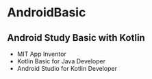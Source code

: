 # AndroidBasic
Android Study Basic with Kotlin 
----
- MIT App Inventor
- Kotlin Basic for Java Developer
- Android Studio for Kotlin Developer
